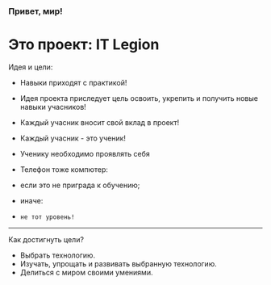 ### Привет, мир! 
# Это проект: IT Legion

Идея и цели:
- Навыки приходят с практикой!

- Идея проекта приследует цель освоить, укрепить и получить новые навыки учасников!


- Каждый учасник вносит свой вклад в проект!
- Каждый учасник - это ученик!
- Ученику необходимо проявлять себя
- Телефон тоже компютер:
-   если это не приграда к обучению;
-   иначе:
-     не тот уровень!
---

Как достигнуть цели?

- Выбрать технологию. 
- Изучать, упрощать и развивать выбранную технологию.
- Делиться с миром своими умениями.






<!--
**IT-Legion/IT-Legion** is a ✨ _special_ ✨ repository because its `README.md` (this file) appears on your GitHub profile.

Here are some ideas to get you started:

- 🔭 I’m currently working on ...
- 🌱 I’m currently learning ...
- 👯 I’m looking to collaborate on ...
- 🤔 I’m looking for help with ...
- 💬 Ask me about ...
- 📫 How to reach me: ...
- 😄 Pronouns: ...
- ⚡ Fun fact: ...
-->
